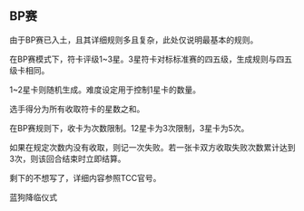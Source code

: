 ## BP赛

由于BP赛已入土，且其详细规则多且复杂，此处仅说明最基本的规则。

在BP赛模式下，符卡评级1~3星。3星符卡对标标准赛的四五级，生成规则与四五级卡相同。

1~2星卡则随机生成。难度设定用于控制1星卡的数量。

选手得分为所有收取符卡的星数之和。

在BP赛规则下，收卡为次数限制。12星卡为3次限制，3星卡为5次。

如果在规定次数内没有收取，则记一次失败。若一张卡双方收取失败次数累计达到3次，则该回合结束时立即结算。



剩下的不想写了，详细内容参照TCC官号。

蓝狗降临仪式